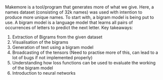 Makemore is a tool/program that generates more of what we give. Here, a names dataset (consisting of 32k names) was used with intention to produce more unique names. To start with, a bigram model is being put to use. 
A bigram model is a language model that learns all pairs of occurrences of letters to predict the next letter. 
Key takeaways:

1. Extraction of Bigrams from the given dataset
2. Visualisation of the bigrams
3. Generation of text using a bigram model
4. Broadcasting of the tensors (Need to practise more of this, can lead to a lot of bugs if not implemented properly)
5. Understanding how loss functions can be used to evaluate the working of the bigram model
6. Introduction to neural networks